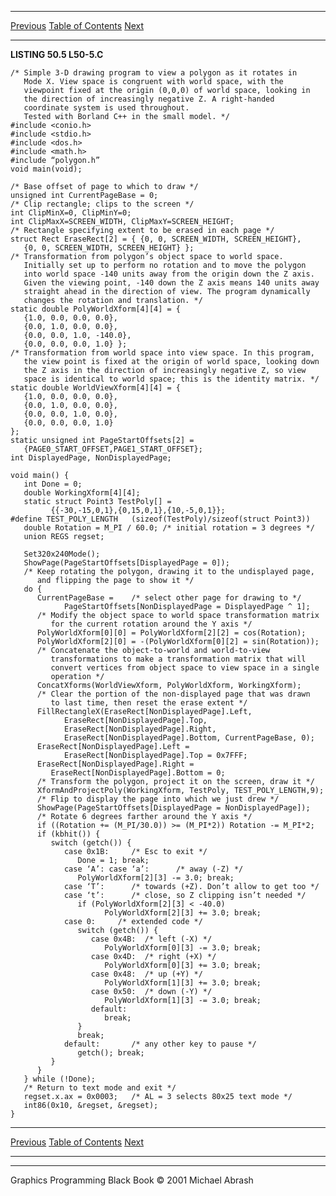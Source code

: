   ------------------------ --------------------------------- --------------------
  [Previous](50-05.html)   [Table of Contents](index.html)   [Next](50-07.html)
  ------------------------ --------------------------------- --------------------

**LISTING 50.5 L50-5.C**

    /* Simple 3-D drawing program to view a polygon as it rotates in
       Mode X. View space is congruent with world space, with the
       viewpoint fixed at the origin (0,0,0) of world space, looking in
       the direction of increasingly negative Z. A right-handed
       coordinate system is used throughout.
       Tested with Borland C++ in the small model. */
    #include <conio.h>
    #include <stdio.h>
    #include <dos.h>
    #include <math.h>
    #include “polygon.h”
    void main(void);

    /* Base offset of page to which to draw */
    unsigned int CurrentPageBase = 0;
    /* Clip rectangle; clips to the screen */
    int ClipMinX=0, ClipMinY=0;
    int ClipMaxX=SCREEN_WIDTH, ClipMaxY=SCREEN_HEIGHT;
    /* Rectangle specifying extent to be erased in each page */
    struct Rect EraseRect[2] = { {0, 0, SCREEN_WIDTH, SCREEN_HEIGHT},
       {0, 0, SCREEN_WIDTH, SCREEN_HEIGHT} };
    /* Transformation from polygon’s object space to world space.
       Initially set up to perform no rotation and to move the polygon
       into world space -140 units away from the origin down the Z axis.
       Given the viewing point, -140 down the Z axis means 140 units away
       straight ahead in the direction of view. The program dynamically
       changes the rotation and translation. */
    static double PolyWorldXform[4][4] = {
       {1.0, 0.0, 0.0, 0.0},
       {0.0, 1.0, 0.0, 0.0},
       {0.0, 0.0, 1.0, -140.0},
       {0.0, 0.0, 0.0, 1.0} };
    /* Transformation from world space into view space. In this program,
       the view point is fixed at the origin of world space, looking down
       the Z axis in the direction of increasingly negative Z, so view
       space is identical to world space; this is the identity matrix. */
    static double WorldViewXform[4][4] = {
       {1.0, 0.0, 0.0, 0.0},
       {0.0, 1.0, 0.0, 0.0},
       {0.0, 0.0, 1.0, 0.0},
       {0.0, 0.0, 0.0, 1.0}
    };
    static unsigned int PageStartOffsets[2] =
       {PAGE0_START_OFFSET,PAGE1_START_OFFSET};
    int DisplayedPage, NonDisplayedPage;

    void main() {
       int Done = 0;
       double WorkingXform[4][4];
       static struct Point3 TestPoly[] =
             {{-30,-15,0,1},{0,15,0,1},{10,-5,0,1}};
    #define TEST_POLY_LENGTH   (sizeof(TestPoly)/sizeof(struct Point3))
       double Rotation = M_PI / 60.0; /* initial rotation = 3 degrees */
       union REGS regset;

       Set320x240Mode();
       ShowPage(PageStartOffsets[DisplayedPage = 0]);
       /* Keep rotating the polygon, drawing it to the undisplayed page,
          and flipping the page to show it */
       do {
          CurrentPageBase =    /* select other page for drawing to */
                PageStartOffsets[NonDisplayedPage = DisplayedPage ^ 1];
          /* Modify the object space to world space transformation matrix
             for the current rotation around the Y axis */
          PolyWorldXform[0][0] = PolyWorldXform[2][2] = cos(Rotation);
          PolyWorldXform[2][0] = -(PolyWorldXform[0][2] = sin(Rotation));
          /* Concatenate the object-to-world and world-to-view
             transformations to make a transformation matrix that will
             convert vertices from object space to view space in a single
             operation */
          ConcatXforms(WorldViewXform, PolyWorldXform, WorkingXform);
          /* Clear the portion of the non-displayed page that was drawn
             to last time, then reset the erase extent */
          FillRectangleX(EraseRect[NonDisplayedPage].Left,
                EraseRect[NonDisplayedPage].Top,
                EraseRect[NonDisplayedPage].Right,
                EraseRect[NonDisplayedPage].Bottom, CurrentPageBase, 0);
          EraseRect[NonDisplayedPage].Left =
                EraseRect[NonDisplayedPage].Top = 0x7FFF;
          EraseRect[NonDisplayedPage].Right =
             EraseRect[NonDisplayedPage].Bottom = 0;
          /* Transform the polygon, project it on the screen, draw it */
          XformAndProjectPoly(WorkingXform, TestPoly, TEST_POLY_LENGTH,9);
          /* Flip to display the page into which we just drew */
          ShowPage(PageStartOffsets[DisplayedPage = NonDisplayedPage]);
          /* Rotate 6 degrees farther around the Y axis */
          if ((Rotation += (M_PI/30.0)) >= (M_PI*2)) Rotation -= M_PI*2;
          if (kbhit()) {
             switch (getch()) {
                case 0x1B:     /* Esc to exit */
                   Done = 1; break;
                case ‘A’: case ‘a’:      /* away (-Z) */
                   PolyWorldXform[2][3] -= 3.0; break;
                case ‘T’:      /* towards (+Z). Don’t allow to get too */
                case ‘t’:      /* close, so Z clipping isn’t needed */
                   if (PolyWorldXform[2][3] < -40.0)
                         PolyWorldXform[2][3] += 3.0; break;
                case 0:     /* extended code */
                   switch (getch()) {
                      case 0x4B:  /* left (-X) */
                         PolyWorldXform[0][3] -= 3.0; break;
                      case 0x4D:  /* right (+X) */
                         PolyWorldXform[0][3] += 3.0; break;
                      case 0x48:  /* up (+Y) */
                         PolyWorldXform[1][3] += 3.0; break;
                      case 0x50:  /* down (-Y) */
                         PolyWorldXform[1][3] -= 3.0; break;
                      default:
                         break;
                   }
                   break;
                default:       /* any other key to pause */
                   getch(); break;
             }
          }
       } while (!Done);
       /* Return to text mode and exit */
       regset.x.ax = 0x0003;   /* AL = 3 selects 80x25 text mode */
       int86(0x10, &regset, &regset);
    }

  ------------------------ --------------------------------- --------------------
  [Previous](50-05.html)   [Table of Contents](index.html)   [Next](50-07.html)
  ------------------------ --------------------------------- --------------------

* * * * *

Graphics Programming Black Book © 2001 Michael Abrash
